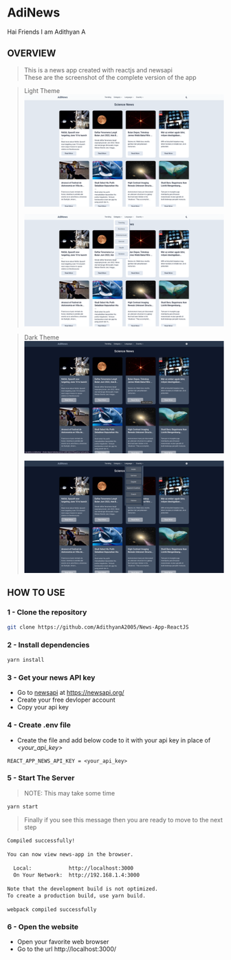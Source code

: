 # AdiNews

Hai Friends I am Adithyan A

## OVERVIEW

> This is a news app created with reactjs and newsapi<br>
> These are the screenshot of the complete version of the app

> Light Theme
> ![Light Theme](./.github/light.png)
>
> ![Light Theme And Dropdown Active](./.github/lightdropdown.png)

> Dark Theme
> ![Dark Theme](./.github/dark.png)
>
> ![Dark Theme And Dropdown Active](./.github/darkdropdown.png)

## HOW TO USE

### 1 - Clone the repository

```bash
git clone https://github.com/AdithyanA2005/News-App-ReactJS
```

### 2 - Install dependencies

```bash
yarn install
```

### 3 - Get your news API key

- Go to [newsapi](https://newsapi.org/) at
  https://newsapi.org/
- Create your free devloper account
- Copy your api key

### 4 - Create .env file

- Create the file and add below code to it with your api key in place of _<your_api_key>_

```env
REACT_APP_NEWS_API_KEY = <your_api_key>
```

### 5 - Start The Server

> NOTE: This may take some time

```bash
yarn start
```

> Finally if you see this message then you are ready to move to the next step

```
Compiled successfully!

You can now view news-app in the browser.

  Local:            http://localhost:3000
  On Your Network:  http://192.168.1.4:3000

Note that the development build is not optimized.
To create a production build, use yarn build.

webpack compiled successfully
```

### 6 - Open the website

- Open your favorite web browser
- Go to the url http://localhost:3000/
